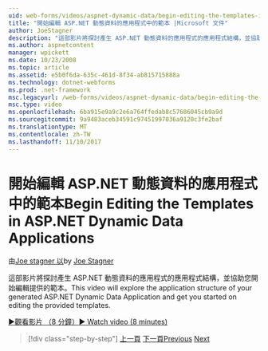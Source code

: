 ```yaml
---
uid: web-forms/videos/aspnet-dynamic-data/begin-editing-the-templates-in-aspnet-dynamic-data-applications
title: "開始編輯 ASP.NET 動態資料的應用程式中的範本 |Microsoft 文件"
author: JoeStagner
description: "這部影片將探討產生 ASP.NET 動態資料的應用程式的應用程式結構，並協助您開始編輯提供的範本。"
ms.author: aspnetcontent
manager: wpickett
ms.date: 10/23/2008
ms.topic: article
ms.assetid: e5b0f6da-635c-461d-8f34-ab815715888a
ms.technology: dotnet-webforms
ms.prod: .net-framework
msc.legacyurl: /web-forms/videos/aspnet-dynamic-data/begin-editing-the-templates-in-aspnet-dynamic-data-applications
msc.type: video
ms.openlocfilehash: 6ba915e9a9c2e6a764ffedab8c57686045cb9a9d
ms.sourcegitcommit: 9a9483aceb34591c97451997036a9120c3fe2baf
ms.translationtype: MT
ms.contentlocale: zh-TW
ms.lasthandoff: 11/10/2017
---
```

<a name="begin-editing-the-templates-in-aspnet-dynamic-data-applications"></a><span data-ttu-id="9add0-103">開始編輯 ASP.NET 動態資料的應用程式中的範本</span><span class="sxs-lookup"><span data-stu-id="9add0-103">Begin Editing the Templates in ASP.NET Dynamic Data Applications</span></span>
====================
<span data-ttu-id="9add0-104">由[Joe stagner 以](https://github.com/JoeStagner)</span><span class="sxs-lookup"><span data-stu-id="9add0-104">by [Joe Stagner](https://github.com/JoeStagner)</span></span>

<span data-ttu-id="9add0-105">這部影片將探討產生 ASP.NET 動態資料的應用程式的應用程式結構，並協助您開始編輯提供的範本。</span><span class="sxs-lookup"><span data-stu-id="9add0-105">This video will explore the application structure of your generated ASP.NET Dynamic Data Application and get you started on editing the provided templates.</span></span>

[<span data-ttu-id="9add0-106">&#9654;觀看影片 （8 分鐘）</span><span class="sxs-lookup"><span data-stu-id="9add0-106">&#9654; Watch video (8 minutes)</span></span>](https://channel9.msdn.com/Blogs/ASP-NET-Site-Videos/begin-editing-the-templates-in-aspnet-dynamic-data-applications)

>[!div class="step-by-step"]
<span data-ttu-id="9add0-107">[上一頁](getting-started-with-dynamic-data.md)
[下一頁](begin-modifying-dynamic-data-applications-with-url-routing.md)</span><span class="sxs-lookup"><span data-stu-id="9add0-107">[Previous](getting-started-with-dynamic-data.md)
[Next](begin-modifying-dynamic-data-applications-with-url-routing.md)</span></span>
